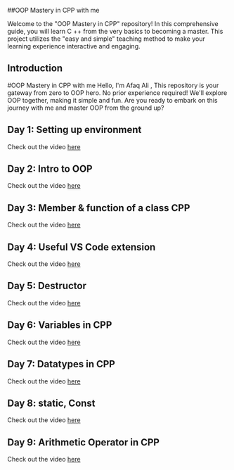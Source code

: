 ##OOP Mastery in CPP with me

Welcome to the "OOP Mastery in CPP" repository! In this comprehensive guide, you will learn C ++ from the very basics to becoming a master. This project utilizes the "easy and simple" teaching method to make your learning experience interactive and engaging.



## Introduction

#OOP Mastery in CPP with me
Hello, I'm Afaq Ali , This repository is your gateway from zero to OOP hero. No prior experience required! We'll explore OOP together, making it simple and fun. Are you ready to embark on this journey with me and master OOP from the ground up?


## Day 1: Setting up environment

Check out the video [here]()


## Day 2: Intro to OOP 

Check out the video [here]()


## Day 3: Member & function of a class CPP 

Check out the video [here]()


## Day 4: Useful VS Code extension

Check out the video [here]()


## Day 5: Destructor

Check out the video [here]()


## Day 6: Variables in CPP

Check out the video [here]()


## Day 7: Datatypes in CPP

Check out the video [here]()


## Day 8: static, Const

Check out the video [here]()


## Day 9: Arithmetic Operator in CPP

Check out the video [here]()
 
